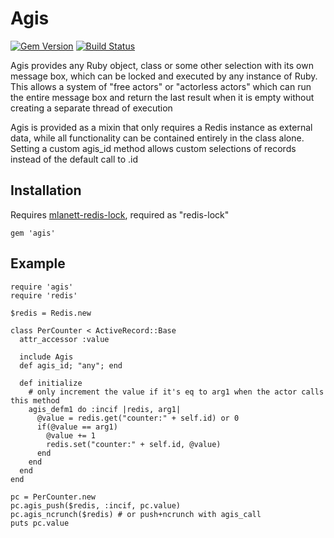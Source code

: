Agis
====

[![Gem Version](https://badge.fury.io/rb/agis.svg)](http://badge.fury.io/rb/agis)
[![Build Status](https://travis-ci.org/gert7/agis.svg)](https://travis-ci.org/gert7/agis)

Agis provides any Ruby object, class or some other selection with its own message box, which can be locked and executed by any instance of Ruby. This allows a system of "free actors" or "actorless actors" which can run the entire message box and return the last result when it is empty without creating a separate thread of execution

Agis is provided as a mixin that only requires a Redis instance as external data, while all functionality can be contained entirely in the class alone. Setting a custom agis_id method allows custom selections of records instead of the default call to .id

Installation
---

Requires [mlanett-redis-lock](http://www.github.com/mlanett/redis-lock), required as "redis-lock"

    gem 'agis'

Example
---

    require 'agis'
    require 'redis'
    
    $redis = Redis.new
    
    class PerCounter < ActiveRecord::Base
      attr_accessor :value
      
      include Agis
      def agis_id; "any"; end
      
      def initialize
        # only increment the value if it's eq to arg1 when the actor calls this method
        agis_defm1 do :incif |redis, arg1|
          @value = redis.get("counter:" + self.id) or 0
          if(@value == arg1)
            @value += 1
            redis.set("counter:" + self.id, @value)
          end
        end
      end
    end
    
    pc = PerCounter.new
    pc.agis_push($redis, :incif, pc.value)
    pc.agis_ncrunch($redis) # or push+ncrunch with agis_call
    puts pc.value

